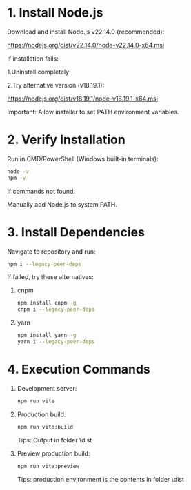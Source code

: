 # 1. Install Node.js
Download and install Node.js v22.14.0 (recommended):

<https://nodejs.org/dist/v22.14.0/node-v22.14.0-x64.msi>

If installation fails:

1.Uninstall completely

2.Try alternative version (v18.19.1):

<https://nodejs.org/dist/v18.19.1/node-v18.19.1-x64.msi>

Important: Allow installer to set PATH environment variables.

# 2. Verify Installation
Run in CMD/PowerShell (Windows built-in terminals):

```bash
node -v
npm -v
```

If commands not found:

Manually add Node.js to system PATH.

# 3. Install Dependencies
Navigate to repository and run:

```bash
npm i --legacy-peer-deps
```
If failed, try these alternatives:

1. cnpm

   ```bash
   npm install cnpm -g
   cnpm i --legacy-peer-deps
   ```

2. yarn

   ```bash
   npm install yarn -g
   yarn i --legacy-peer-deps
   ```


# 4. Execution Commands

1. Development server:

    ```bash
    npm run vite
    ```

2. Production build:

    ```bash
    npm run vite:build
    ```
    Tips: Output in folder \dist

2. Preview production build:

    ```bash
    npm run vite:preview
    ```

    Tips: production environment is the contents in folder \dist